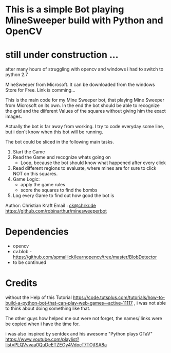 # This is a simple Bot playing MineSweeper build with Python and OpenCV
# still under construction ...
after many hours of struggling with opencv and windows i had to switch to python 2.7

MineSweeper from Microsoft. It can be downloaded from the windows Store
for Free. Link is comming...


This is the main code for my Mine Sweeper bot, that playing Mine Sweeper
from Microsoft on its own. In the end the bot should be able to recognize the
grid and the diiferent Values of the squares without giving him the exact images.

Actually the bot is far away from working. I try to code everyday some line, but
i don´t know when this bot will be running.

The bot could be sliced in the following main tasks.

1. Start the Game
2. Read the Game and recognize whats going on
   - Loop, because the bot should know what happened after every click
3. Read different regions to evaluate, where mines are for sure to click NOT on
   this squares.
4. Game Logic:
   - apply the game rules
   - score the squares to find the bombs
5. Log every Game to find out how good the bot is

Author: Christian Kraft
Email : ck@chrkr.de
https://github.com/robinarthur/minesweeperbot


# Dependencies
- opencv
- cv.blob - https://github.com/spmallick/learnopencv/tree/master/BlobDetector
- to be continued


# Credits
without the Help of this Tutorial https://code.tutsplus.com/tutorials/how-to-build-a-python-bot-that-can-play-web-games--active-11117 ,
i was not able to think about doing something like that.

The other guys how helped me out were not forget, the names/ links were be copied
when i have the time for.

i was also inspired by sentdex and his awesome "Python plays GTaV"
https://www.youtube.com/playlist?list=PLQVvvaa0QuDeETZEOy4VdocT7TOjfSA8a
